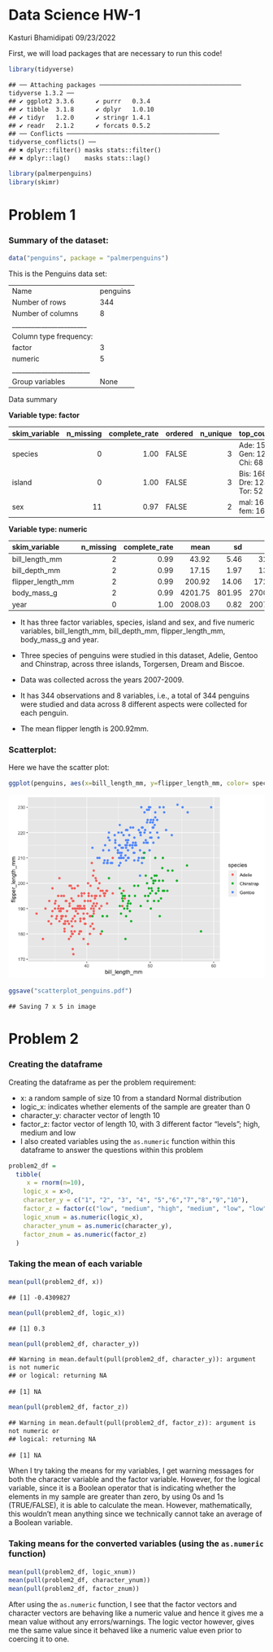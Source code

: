 Data Science HW-1
================
Kasturi Bhamidipati
09/23/2022

First, we will load packages that are necessary to run this code!

``` r
library(tidyverse)
```

    ## ── Attaching packages ─────────────────────────────────────── tidyverse 1.3.2 ──
    ## ✔ ggplot2 3.3.6      ✔ purrr   0.3.4 
    ## ✔ tibble  3.1.8      ✔ dplyr   1.0.10
    ## ✔ tidyr   1.2.0      ✔ stringr 1.4.1 
    ## ✔ readr   2.1.2      ✔ forcats 0.5.2 
    ## ── Conflicts ────────────────────────────────────────── tidyverse_conflicts() ──
    ## ✖ dplyr::filter() masks stats::filter()
    ## ✖ dplyr::lag()    masks stats::lag()

``` r
library(palmerpenguins)
library(skimr)
```

# Problem 1

### Summary of the dataset:

``` r
data("penguins", package = "palmerpenguins")
```

This is the Penguins data set:

|                                                  |          |
|:-------------------------------------------------|:---------|
| Name                                             | penguins |
| Number of rows                                   | 344      |
| Number of columns                                | 8        |
| \_\_\_\_\_\_\_\_\_\_\_\_\_\_\_\_\_\_\_\_\_\_\_   |          |
| Column type frequency:                           |          |
| factor                                           | 3        |
| numeric                                          | 5        |
| \_\_\_\_\_\_\_\_\_\_\_\_\_\_\_\_\_\_\_\_\_\_\_\_ |          |
| Group variables                                  | None     |

Data summary

**Variable type: factor**

| skim_variable | n_missing | complete_rate | ordered | n_unique | top_counts                  |
|:--------------|----------:|--------------:|:--------|---------:|:----------------------------|
| species       |         0 |          1.00 | FALSE   |        3 | Ade: 152, Gen: 124, Chi: 68 |
| island        |         0 |          1.00 | FALSE   |        3 | Bis: 168, Dre: 124, Tor: 52 |
| sex           |        11 |          0.97 | FALSE   |        2 | mal: 168, fem: 165          |

**Variable type: numeric**

| skim_variable     | n_missing | complete_rate |    mean |     sd |     p0 |     p25 |     p50 |    p75 |   p100 | hist  |
|:------------------|----------:|--------------:|--------:|-------:|-------:|--------:|--------:|-------:|-------:|:------|
| bill_length_mm    |         2 |          0.99 |   43.92 |   5.46 |   32.1 |   39.23 |   44.45 |   48.5 |   59.6 | ▃▇▇▆▁ |
| bill_depth_mm     |         2 |          0.99 |   17.15 |   1.97 |   13.1 |   15.60 |   17.30 |   18.7 |   21.5 | ▅▅▇▇▂ |
| flipper_length_mm |         2 |          0.99 |  200.92 |  14.06 |  172.0 |  190.00 |  197.00 |  213.0 |  231.0 | ▂▇▃▅▂ |
| body_mass_g       |         2 |          0.99 | 4201.75 | 801.95 | 2700.0 | 3550.00 | 4050.00 | 4750.0 | 6300.0 | ▃▇▆▃▂ |
| year              |         0 |          1.00 | 2008.03 |   0.82 | 2007.0 | 2007.00 | 2008.00 | 2009.0 | 2009.0 | ▇▁▇▁▇ |

-   It has three factor variables, species, island and sex, and five
    numeric variables, bill_length_mm, bill_depth_mm, flipper_length_mm,
    body_mass_g and year.

-   Three species of penguins were studied in this dataset, Adelie,
    Gentoo and Chinstrap, across three islands, Torgersen, Dream and
    Biscoe.

-   Data was collected across the years 2007-2009.

-   It has 344 observations and 8 variables, i.e., a total of 344
    penguins were studied and data across 8 different aspects were
    collected for each penguin.

-   The mean flipper length is 200.92mm.

### Scatterplot:

Here we have the scatter plot:

``` r
ggplot(penguins, aes(x=bill_length_mm, y=flipper_length_mm, color= species))+geom_point()
```

![](p8105_hw1_kb3246_files/figure-gfm/unnamed-chunk-3-1.png)<!-- -->

``` r
ggsave("scatterplot_penguins.pdf")
```

    ## Saving 7 x 5 in image

# Problem 2

### Creating the dataframe

Creating the dataframe as per the problem requirement:

-   x: a random sample of size 10 from a standard Normal distribution
-   logic_x: indicates whether elements of the sample are greater than 0
-   character_y: character vector of length 10
-   factor_z: factor vector of length 10, with 3 different factor
    “levels”; high, medium and low  
-   I also created variables using the `as.numeric` function within this
    dataframe to answer the questions within this problem

``` r
problem2_df = 
  tibble(
     x = rnorm(n=10), 
    logic_x = x>0,
    character_y = c("1", "2", "3", "4", "5","6","7","8","9","10"),
    factor_z = factor(c("low", "medium", "high", "medium", "low", "low", "high", "medium", "high", "high")),
    logic_xnum = as.numeric(logic_x),
    character_ynum = as.numeric(character_y),
    factor_znum = as.numeric(factor_z)
  )
```

### Taking the mean of each variable

``` r
mean(pull(problem2_df, x))
```

    ## [1] -0.4309827

``` r
mean(pull(problem2_df, logic_x))
```

    ## [1] 0.3

``` r
mean(pull(problem2_df, character_y))
```

    ## Warning in mean.default(pull(problem2_df, character_y)): argument is not numeric
    ## or logical: returning NA

    ## [1] NA

``` r
mean(pull(problem2_df, factor_z))
```

    ## Warning in mean.default(pull(problem2_df, factor_z)): argument is not numeric or
    ## logical: returning NA

    ## [1] NA

When I try taking the means for my variables, I get warning messages for
both the character variable and the factor variable. However, for the
logical variable, since it is a Boolean operator that is indicating
whether the elements in my sample are greater than zero, by using 0s and
1s (TRUE/FALSE), it is able to calculate the mean. However,
mathematically, this wouldn’t mean anything since we technically cannot
take an average of a Boolean variable.

### Taking means for the converted variables (using the `as.numeric` function)

``` r
mean(pull(problem2_df, logic_xnum))
mean(pull(problem2_df, character_ynum))
mean(pull(problem2_df, factor_znum))
```

After using the `as.numeric` function, I see that the factor vectors and
character vectors are behaving like a numeric value and hence it gives
me a mean value without any errors/warnings. The logic vector however,
gives me the same value since it behaved like a numeric value even prior
to coercing it to one.
